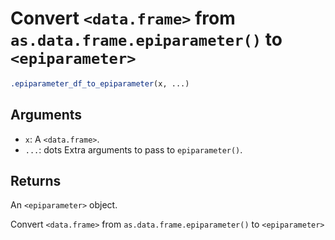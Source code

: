 # Convert `<data.frame>` from `as.data.frame.epiparameter()` to `<epiparameter>`

```r
.epiparameter_df_to_epiparameter(x, ...)
```

## Arguments

- `x`: A `<data.frame>`.
- `...`: dots Extra arguments to pass to `epiparameter()`.

## Returns

An `<epiparameter>` object.

Convert `<data.frame>` from `as.data.frame.epiparameter()` to `<epiparameter>`
